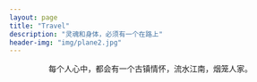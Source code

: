 ```yaml
---
layout: page
title: "Travel"
description: "灵魂和身体，必须有一个在路上"
header-img: "img/plane2.jpg"
---
```

<center>
每个人心中，都会有一个古镇情怀，流水江南，烟笼人家。
</center>
